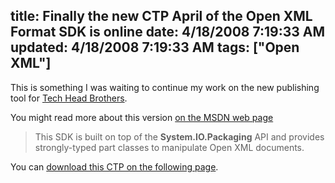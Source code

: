 title: Finally the new CTP April of the Open XML Format SDK is online
date: 4/18/2008 7:19:33 AM
updated: 4/18/2008 7:19:33 AM
tags: ["Open XML"]
---
This is something I was waiting to continue my work on the new publishing tool for [Tech Head Brothers](http://www.techheadbrothers.com/). 

You might read more about this version [on the MSDN web page](http://msdn2.microsoft.com/en-us/library/bb448854.aspx)

> This SDK is built on top of the **System.IO.Packaging** API and provides strongly-typed part classes to manipulate Open XML documents.

You can [download this CTP on the following page](http://www.microsoft.com/downloads/details.aspx?FamilyId=AD0B72FB-4A1D-4C52-BDB5-7DD7E816D046&displaylang=en).
